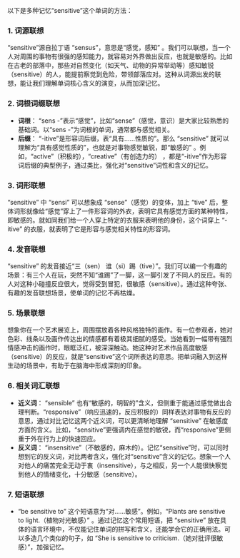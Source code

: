 以下是多种记忆“sensitive”这个单词的方法：

### 1. 词源联想
 “sensitive”源自拉丁语 “sensus”，意思是“感觉，感知” 。我们可以联想，当一个人对周围的事物有很强的感知能力，就容易对外界做出反应，也就是敏感的。比如在古老的部落中，那些对自然变化（如天气、动物的异常举动等）感知敏锐（sensitive）的人，能提前察觉到危险，带领部落应对。这种从词源出发的联想，能让我们理解单词核心含义的演变，从而加深记忆。

### 2. 词根词缀联想
 - **词根**： “sens -”表示“感觉”，比如“sense”（感觉，意识）是大家比较熟悉的基础词。以“sens -”为词根的单词，通常都与感觉相关。
 - **后缀**： “-itive”是形容词后缀，表“具有……性质的”。那么 “sensitive” 就可以理解为“具有感觉性质的”，也就是对事物感觉敏锐，即“敏感的” 。例如，“active”（积极的），“creative”（有创造力的） ，都是“-itive”作为形容词后缀的典型例子，通过类比，强化对“sensitive”词性和含义的记忆。

### 3. 词形联想
 “sensitive” 中 “sensi” 可以想象成 “sense”（感觉）的变体，加上 “tive” 后，整体词形就像给“感觉”穿上了一件形容词的外衣，表明它具有感觉方面的某种特性，即敏感的。就如同我们给一个人穿上特定的衣服来表明他的身份，这个词穿上 “-itive” 的衣服，就表明了它是形容与感觉相关特性的形容词。

### 4. 发音联想
 “sensitive” 的发音接近“三（sen） 谁（si）踢（tive）”。我们可以编一个有趣的场景：有三个人在玩，突然不知“谁踢”了一脚，这一脚引发了不同人的反应。有的人对这种小碰撞反应很大，觉得受到冒犯，很敏感（sensitive）。通过这种夸张、有趣的发音联想场景，使单词的记忆不再枯燥。

### 5. 场景联想
 想象你在一个艺术展览上，周围摆放着各种风格独特的画作。有一位参观者，她对色彩、线条以及画作传达出的情感都有着极其细腻的感受。当她看到一幅带有强烈情感冲击的画作时，眼眶泛红，被深深触动。她这种对艺术作品高度敏感（sensitive）的反应，就是“sensitive”这个词所表达的意思。把单词融入到这样生动的场景中，有助于在脑海中形成深刻的印象。

### 6. 相关词汇联想
 - **近义词**： “sensible” 也有“敏感的，明智的”含义，但侧重于能通过感觉做出合理判断。“responsive”（响应迅速的，反应积极的）同样表达对事物有反应的意思，通过对比记忆这两个近义词，可以更清晰地理解 “sensitive” 在敏感度方面的含义。比如，“sensitive”更强调内在感觉的敏锐，而“responsive”更侧重于外在行为上的快速回应。
 - **反义词**： “insensitive”（不敏感的，麻木的）。记忆“sensitive”时，可以同时想到它的反义词，对比两者含义，强化对“sensitive”含义的记忆。想象一个人对他人的痛苦完全无动于衷（insensitive），与之相反，另一个人能很快察觉到他人的情绪变化，十分敏感（sensitive）。

### 7. 短语联想
 - “be sensitive to” 这个短语意为“对……敏感”。例如，“Plants are sensitive to light.（植物对光敏感）” 。通过记忆这个常用短语，把 “sensitive” 放在具体的语言环境中，不仅能记住单词的拼写和含义，还能学会它的正确用法。可以多造几个类似的句子，如 “She is sensitive to criticism.（她对批评很敏感）”，加强记忆。 